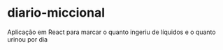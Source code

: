 # diario-miccional
Aplicação em React para marcar o quanto ingeriu de líquidos e o quanto urinou por dia
